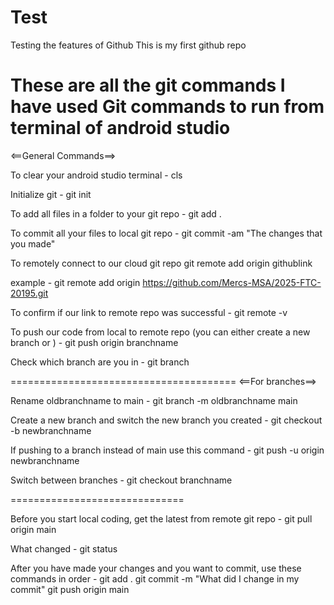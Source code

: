 # Test
Testing the features of Github
This is my first github repo

These are all the git commands I have used
Git commands to run from terminal of android studio
==========================================================
<==General Commands==>

To clear your android studio terminal - 
cls

Initialize git - 
git init

To add all files in a folder to your git repo - 
git add .


To commit all your files to local git repo - 
git commit -am "The changes that you made"

To remotely connect to our cloud git repo
git remote add origin githublink

example - 
git remote add origin https://github.com/Mercs-MSA/2025-FTC-20195.git

To confirm if our link to remote repo was successful - 
git remote -v

To push our code from local to remote repo (you can either create a new branch or ) - 
git push origin branchname

Check which branch are you in - 
git branch

=======================================
<==For branches==>

Rename oldbranchname to main - 
git branch -m oldbranchname main

Create a new branch and switch the new branch you created - 
git checkout -b newbranchname

If pushing to a branch instead of main use this command - 
git push -u origin newbranchname

Switch between branches - 
git checkout branchname

==============================

Before you start local coding, get the latest from remote git repo - 
git pull origin main

What changed - 
git status


After you have made your changes and you want to commit, use these commands in order - 
git add .
git commit -m "What did I change in my commit"
git push origin main